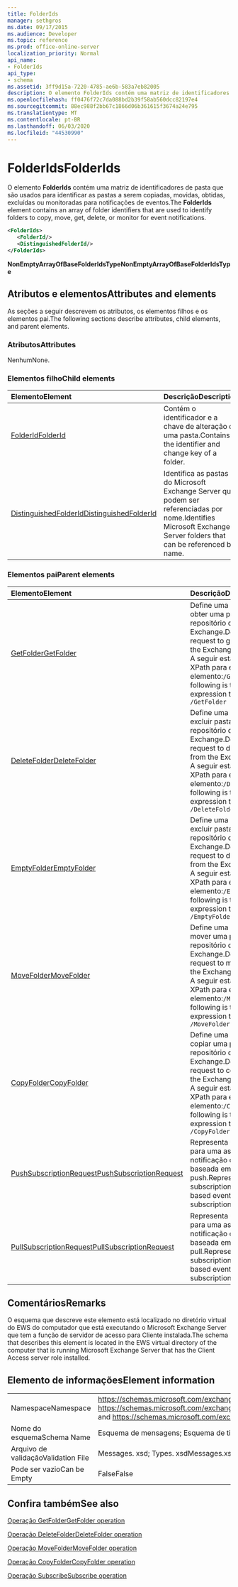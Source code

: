 ```yaml
---
title: FolderIds
manager: sethgros
ms.date: 09/17/2015
ms.audience: Developer
ms.topic: reference
ms.prod: office-online-server
localization_priority: Normal
api_name:
- FolderIds
api_type:
- schema
ms.assetid: 3ff9d15a-7220-4785-ae6b-583a7eb82005
description: O elemento FolderIds contém uma matriz de identificadores de pasta que são usados para identificar as pastas a serem copiadas, movidas, obtidas, excluídas ou monitoradas para notificações de eventos.
ms.openlocfilehash: ff0476f72c7da088bd2b39f58ab560dcc82197e4
ms.sourcegitcommit: 88ec988f2bb67c1866d06b361615f3674a24e795
ms.translationtype: MT
ms.contentlocale: pt-BR
ms.lasthandoff: 06/03/2020
ms.locfileid: "44530990"
---
```

# <a name="folderids"></a><span data-ttu-id="8937a-103">FolderIds</span><span class="sxs-lookup"><span data-stu-id="8937a-103">FolderIds</span></span>

<span data-ttu-id="8937a-104">O elemento **FolderIds** contém uma matriz de identificadores de pasta que são usados para identificar as pastas a serem copiadas, movidas, obtidas, excluídas ou monitoradas para notificações de eventos.</span><span class="sxs-lookup"><span data-stu-id="8937a-104">The **FolderIds** element contains an array of folder identifiers that are used to identify folders to copy, move, get, delete, or monitor for event notifications.</span></span> 
  
```xml
<FolderIds>
   <FolderId/>
   <DistinguishedFolderId/>
</FolderIds>
```

 <span data-ttu-id="8937a-105">**NonEmptyArrayOfBaseFolderIdsType**</span><span class="sxs-lookup"><span data-stu-id="8937a-105">**NonEmptyArrayOfBaseFolderIdsType**</span></span>
## <a name="attributes-and-elements"></a><span data-ttu-id="8937a-106">Atributos e elementos</span><span class="sxs-lookup"><span data-stu-id="8937a-106">Attributes and elements</span></span>

<span data-ttu-id="8937a-107">As seções a seguir descrevem os atributos, os elementos filhos e os elementos pai.</span><span class="sxs-lookup"><span data-stu-id="8937a-107">The following sections describe attributes, child elements, and parent elements.</span></span>
  
### <a name="attributes"></a><span data-ttu-id="8937a-108">Atributos</span><span class="sxs-lookup"><span data-stu-id="8937a-108">Attributes</span></span>

<span data-ttu-id="8937a-109">Nenhum</span><span class="sxs-lookup"><span data-stu-id="8937a-109">None.</span></span>
  
### <a name="child-elements"></a><span data-ttu-id="8937a-110">Elementos filho</span><span class="sxs-lookup"><span data-stu-id="8937a-110">Child elements</span></span>

|<span data-ttu-id="8937a-111">**Elemento**</span><span class="sxs-lookup"><span data-stu-id="8937a-111">**Element**</span></span>|<span data-ttu-id="8937a-112">**Descrição**</span><span class="sxs-lookup"><span data-stu-id="8937a-112">**Description**</span></span>|
|:-----|:-----|
|[<span data-ttu-id="8937a-113">FolderId</span><span class="sxs-lookup"><span data-stu-id="8937a-113">FolderId</span></span>](folderid.md) <br/> |<span data-ttu-id="8937a-114">Contém o identificador e a chave de alteração de uma pasta.</span><span class="sxs-lookup"><span data-stu-id="8937a-114">Contains the identifier and change key of a folder.</span></span>  <br/> |
|[<span data-ttu-id="8937a-115">DistinguishedFolderId</span><span class="sxs-lookup"><span data-stu-id="8937a-115">DistinguishedFolderId</span></span>](distinguishedfolderid.md) <br/> |<span data-ttu-id="8937a-116">Identifica as pastas do Microsoft Exchange Server que podem ser referenciadas por nome.</span><span class="sxs-lookup"><span data-stu-id="8937a-116">Identifies Microsoft Exchange Server folders that can be referenced by name.</span></span>  <br/> |
   
### <a name="parent-elements"></a><span data-ttu-id="8937a-117">Elementos pai</span><span class="sxs-lookup"><span data-stu-id="8937a-117">Parent elements</span></span>

|<span data-ttu-id="8937a-118">**Elemento**</span><span class="sxs-lookup"><span data-stu-id="8937a-118">**Element**</span></span>|<span data-ttu-id="8937a-119">**Descrição**</span><span class="sxs-lookup"><span data-stu-id="8937a-119">**Description**</span></span>|
|:-----|:-----|
|[<span data-ttu-id="8937a-120">GetFolder</span><span class="sxs-lookup"><span data-stu-id="8937a-120">GetFolder</span></span>](getfolder.md) <br/> |<span data-ttu-id="8937a-121">Define uma solicitação para obter uma pasta do repositório do Exchange.</span><span class="sxs-lookup"><span data-stu-id="8937a-121">Defines a request to get a folder from the Exchange store.</span></span>  <br/> <span data-ttu-id="8937a-122">A seguir está a expressão XPath para este elemento:`/GetFolder`</span><span class="sxs-lookup"><span data-stu-id="8937a-122">The following is the XPath expression to this element:  `/GetFolder`</span></span> <br/> |
|[<span data-ttu-id="8937a-123">DeleteFolder</span><span class="sxs-lookup"><span data-stu-id="8937a-123">DeleteFolder</span></span>](deletefolder.md) <br/> |<span data-ttu-id="8937a-124">Define uma solicitação para excluir pastas do repositório do Exchange.</span><span class="sxs-lookup"><span data-stu-id="8937a-124">Defines a request to delete folders from the Exchange store.</span></span>  <br/> <span data-ttu-id="8937a-125">A seguir está a expressão XPath para este elemento:`/DeleteFolder`</span><span class="sxs-lookup"><span data-stu-id="8937a-125">The following is the XPath expression to this element:  `/DeleteFolder`</span></span> <br/> |
|[<span data-ttu-id="8937a-126">EmptyFolder</span><span class="sxs-lookup"><span data-stu-id="8937a-126">EmptyFolder</span></span>](emptyfolder.md) <br/> |<span data-ttu-id="8937a-127">Define uma solicitação para excluir pastas do repositório do Exchange.</span><span class="sxs-lookup"><span data-stu-id="8937a-127">Defines a request to delete folders from the Exchange store.</span></span>  <br/> <span data-ttu-id="8937a-128">A seguir está a expressão XPath para este elemento:`/EmptyFolder`</span><span class="sxs-lookup"><span data-stu-id="8937a-128">The following is the XPath expression to this element:  `/EmptyFolder`</span></span> <br/> |
|[<span data-ttu-id="8937a-129">MoveFolder</span><span class="sxs-lookup"><span data-stu-id="8937a-129">MoveFolder</span></span>](movefolder.md) <br/> |<span data-ttu-id="8937a-130">Define uma solicitação para mover uma pasta no repositório do Exchange.</span><span class="sxs-lookup"><span data-stu-id="8937a-130">Defines a request to move a folder in the Exchange store.</span></span>  <br/> <span data-ttu-id="8937a-131">A seguir está a expressão XPath para este elemento:`/MoveFolder`</span><span class="sxs-lookup"><span data-stu-id="8937a-131">The following is the XPath expression to this element:  `/MoveFolder`</span></span> <br/> |
|[<span data-ttu-id="8937a-132">CopyFolder</span><span class="sxs-lookup"><span data-stu-id="8937a-132">CopyFolder</span></span>](copyfolder.md) <br/> |<span data-ttu-id="8937a-133">Define uma solicitação para copiar uma pasta no repositório do Exchange.</span><span class="sxs-lookup"><span data-stu-id="8937a-133">Defines a request to copy a folder in the Exchange store.</span></span>  <br/> <span data-ttu-id="8937a-134">A seguir está a expressão XPath para este elemento:`/CopyFolder`</span><span class="sxs-lookup"><span data-stu-id="8937a-134">The following is the XPath expression to this element:  `/CopyFolder`</span></span> <br/> |
|[<span data-ttu-id="8937a-135">PushSubscriptionRequest</span><span class="sxs-lookup"><span data-stu-id="8937a-135">PushSubscriptionRequest</span></span>](pushsubscriptionrequest.md) <br/> |<span data-ttu-id="8937a-136">Representa uma assinatura para uma assinatura de notificação de eventos baseada em push.</span><span class="sxs-lookup"><span data-stu-id="8937a-136">Represents a subscription to a push-based event notification subscription.</span></span>  <br/> |
|[<span data-ttu-id="8937a-137">PullSubscriptionRequest</span><span class="sxs-lookup"><span data-stu-id="8937a-137">PullSubscriptionRequest</span></span>](pullsubscriptionrequest.md) <br/> |<span data-ttu-id="8937a-138">Representa uma assinatura para uma assinatura de notificação de eventos baseada em pull.</span><span class="sxs-lookup"><span data-stu-id="8937a-138">Represents a subscription to a pull-based event notification subscription.</span></span>  <br/> |
   
## <a name="remarks"></a><span data-ttu-id="8937a-139">Comentários</span><span class="sxs-lookup"><span data-stu-id="8937a-139">Remarks</span></span>

<span data-ttu-id="8937a-140">O esquema que descreve este elemento está localizado no diretório virtual do EWS do computador que está executando o Microsoft Exchange Server que tem a função de servidor de acesso para Cliente instalada.</span><span class="sxs-lookup"><span data-stu-id="8937a-140">The schema that describes this element is located in the EWS virtual directory of the computer that is running Microsoft Exchange Server that has the Client Access server role installed.</span></span>
  
## <a name="element-information"></a><span data-ttu-id="8937a-141">Elemento de informações</span><span class="sxs-lookup"><span data-stu-id="8937a-141">Element information</span></span>

|||
|:-----|:-----|
|<span data-ttu-id="8937a-142">Namespace</span><span class="sxs-lookup"><span data-stu-id="8937a-142">Namespace</span></span>  <br/> |<span data-ttu-id="8937a-143">https://schemas.microsoft.com/exchange/services/2006/messages e https://schemas.microsoft.com/exchange/services/2006/types</span><span class="sxs-lookup"><span data-stu-id="8937a-143">https://schemas.microsoft.com/exchange/services/2006/messages and https://schemas.microsoft.com/exchange/services/2006/types</span></span>  <br/> |
|<span data-ttu-id="8937a-144">Nome do esquema</span><span class="sxs-lookup"><span data-stu-id="8937a-144">Schema Name</span></span>  <br/> |<span data-ttu-id="8937a-145">Esquema de mensagens; Esquema de tipos</span><span class="sxs-lookup"><span data-stu-id="8937a-145">Messages schema; Types schema</span></span>  <br/> |
|<span data-ttu-id="8937a-146">Arquivo de validação</span><span class="sxs-lookup"><span data-stu-id="8937a-146">Validation File</span></span>  <br/> |<span data-ttu-id="8937a-147">Messages. xsd; Types. xsd</span><span class="sxs-lookup"><span data-stu-id="8937a-147">Messages.xsd; Types.xsd</span></span>  <br/> |
|<span data-ttu-id="8937a-148">Pode ser vazio</span><span class="sxs-lookup"><span data-stu-id="8937a-148">Can be Empty</span></span>  <br/> |<span data-ttu-id="8937a-149">False</span><span class="sxs-lookup"><span data-stu-id="8937a-149">False</span></span>  <br/> |
   
## <a name="see-also"></a><span data-ttu-id="8937a-150">Confira também</span><span class="sxs-lookup"><span data-stu-id="8937a-150">See also</span></span>



[<span data-ttu-id="8937a-151">Operação GetFolder</span><span class="sxs-lookup"><span data-stu-id="8937a-151">GetFolder operation</span></span>](getfolder-operation.md)
  
[<span data-ttu-id="8937a-152">Operação DeleteFolder</span><span class="sxs-lookup"><span data-stu-id="8937a-152">DeleteFolder operation</span></span>](deletefolder-operation.md)
  
[<span data-ttu-id="8937a-153">Operação MoveFolder</span><span class="sxs-lookup"><span data-stu-id="8937a-153">MoveFolder operation</span></span>](movefolder-operation.md)
  
[<span data-ttu-id="8937a-154">Operação CopyFolder</span><span class="sxs-lookup"><span data-stu-id="8937a-154">CopyFolder operation</span></span>](copyfolder-operation.md)
  
[<span data-ttu-id="8937a-155">Operação Subscribe</span><span class="sxs-lookup"><span data-stu-id="8937a-155">Subscribe operation</span></span>](subscribe-operation.md)

